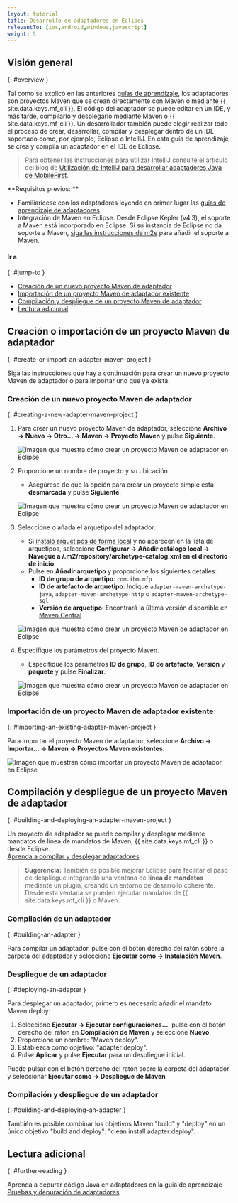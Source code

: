 ```yaml
---
layout: tutorial
title: Desarrollo de adaptadores en Eclipes
relevantTo: [ios,android,windows,javascript]
weight: 5
---
```

<!-- NLS_CHARSET=UTF-8 -->
## Visión general
{: #overview }

Tal como se explicó en las anteriores [guías de aprendizaje](../), los adaptadores son proyectos Maven que se crean directamente con Maven o mediante {{ site.data.keys.mf_cli }}. El código del adaptador se puede editar en un IDE, y más tarde, compilarlo y desplegarlo mediante Maven o {{ site.data.keys.mf_cli }}. Un desarrollador también puede elegir realizar todo el proceso de crear, desarrollar, compilar y desplegar dentro de un IDE soportado como, por ejemplo, Eclipse o IntelliJ. En esta guía de aprendizaje se crea y compila un adaptador en el IDE de Eclipse.

> Para obtener las instrucciones para utilizar IntelliJ consulte el artículo del blog de [Utilización de IntelliJ para desarrollar adaptadores Java de MobileFirst]({{site.baseurl}}/blog/2016/03/31/using-intellij-to-develop-adapters).

**Requisitos previos:
**

* Familiarícese con los adaptadores leyendo en primer lugar las [guías de aprendizaje de adaptadores](../).
* Integración de Maven en Eclipse. Desde Eclipse Kepler (v4.3), el soporte a Maven está incorporado en Eclipse. Si su instancia de Eclipse no da soporte a Maven, [siga las instrucciones de m2e](http://www.eclipse.org/m2e/) para añadir el soporte a Maven.

#### Ir a
{: #jump-to }

* [Creación de un nuevo proyecto Maven de adaptador](#creating-a-new-adapter-maven-project)
* [Importación de un proyecto Maven de adaptador existente](#importing-an-existing-adapter-maven-project)
* [Compilación y despliegue de un proyecto Maven de adaptador](#building-and-deploying-an-adapter-maven-project)
* [Lectura adicional](#further-reading)

## Creación o importación de un proyecto Maven de adaptador
{: #create-or-import-an-adapter-maven-project }

Siga las instrucciones que hay a continuación para crear un nuevo proyecto Maven de adaptador o para importar uno que ya exista.

### Creación de un nuevo proyecto Maven de adaptador
{: #creating-a-new-adapter-maven-project }

1. Para crear un nuevo proyecto Maven de adaptador, seleccione **Archivo → Nuevo → Otro... → Maven → Proyecto Maven** y pulse **Siguiente**.

    ![Imagen que muestra cómo crear un proyecto Maven de adaptador en Eclipse](new-maven-project.png)

2. Proporcione un nombre de proyecto y su ubicación.  
    - Asegúrese de que la opción para crear un proyecto simple está **desmarcada** y pulse **Siguiente**.

    ![Imagen que muestra cómo crear un proyecto Maven de adaptador en Eclipse](select-project-name-and-location.png)

3. Seleccione o añada el arquetipo del adaptador.
    - Si [instaló arquetipos de forma local](../creating-adapters/#install-maven) y no aparecen en la lista de arquetipos, seleccione **Configurar → Añadir catálogo local → Navegue a /.m2/repository/archetype-catalog.xml en el directorio de inicio**.
    - Pulse en **Añadir arquetipo** y proporcione los siguientes detalles:
        - **ID de grupo de arquetipo**: `com.ibm.mfp`
        - **ID de artefacto de arquetipo**: Indique `adapter-maven-archetype-java`, `adapter-maven-archetype-http` o `adapter-maven-archetype-sql`
        - **Versión de arquetipo**: Encontrará la última versión disponible en [Maven Central](http://search.maven.org/#search%7Cga%7C1%7Ccom.ibm.mfp)

    ![Imagen que muestra cómo crear un proyecto Maven de adaptador en Eclipse](create-an-archetype.png)

4. Especifique los parámetros del proyecto Maven.  
    - Especifique los parámetros **ID de grupo**, **ID de artefacto**, **Versión** y **paquete** y pulse **Finalizar**.

    ![Imagen que muestra cómo crear un proyecto Maven de adaptador en Eclipse](project-parameters.png)

### Importación de un proyecto Maven de adaptador existente
{: #importing-an-existing-adapter-maven-project }

Para importar el proyecto Maven de adaptador, seleccione **Archivo → Importar... → Maven → Proyectos Maven existentes**.

![Imagen que muestran cómo importar un proyecto Maven de adaptador en Eclipse](import-adapter-maven-project.png)

## Compilación y despliegue de un proyecto Maven de adaptador
{: #building-and-deploying-an-adapter-maven-project }

Un proyecto de adaptador se puede compilar y desplegar mediante mandatos de línea de mandatos de Maven, {{ site.data.keys.mf_cli }} o desde Eclipse.  
[Aprenda a compilar y desplegar adaptadores](../creating-adapters/#build-and-deploy-adapters).

> <span class="glyphicon glyphicon-info-sign" aria-hidden="true"></span> **Sugerencia:** También es posible mejorar Eclipse para facilitar el paso de despliegue integrando una ventana de **línea de mandatos** mediante un plugin, creando un entorno de desarrollo coherente. Desde esta ventana se pueden ejecutar mandatos de {{ site.data.keys.mf_cli }} o Maven.

### Compilación de un adaptador
{: #building-an-adapter }

Para compilar un adaptador, pulse con el botón derecho del ratón sobre la carpeta del adaptador y seleccione **Ejecutar como → Instalación Maven**.  

### Despliegue de un adaptador
{: #deploying-an-adapter }

Para desplegar un adaptador, primero es necesario añadir el mandato Maven deploy:

1. Seleccione **Ejecutar → Ejecutar configuraciones...**, pulse con el botón derecho del ratón en **Compilación de Maven** y seleccione **Nuevo**.
2. Proporcione un nombre: "Maven deploy".
2. Establezca como objetivo: "adapter:deploy".
3. Pulse **Aplicar** y pulse **Ejecutar** para un despliegue inicial.

Puede pulsar con el botón derecho del ratón sobre la carpeta del adaptador y seleccionar **Ejecutar como → Despliegue de Maven**

### Compilación y despliegue de un adaptador
{: #building-and-deploying-an-adapter }

También es posible combinar los objetivos Maven "build" y "deploy" en un único objetivo "build and deploy": "clean install adapter:deploy".

## Lectura adicional
{: #further-reading }

Aprenda a depurar código Java en adaptadores en la guía de aprendizaje [Pruebas y depuración de adaptadores](../testing-and-debugging-adapters).
